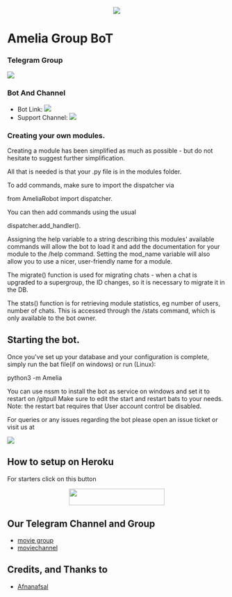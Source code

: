 <p align="center">
  <img src="https://telegra.ph/file/03f1d8e20bca3ffb680e6.jpg">
</p>

# Amelia Group BoT

### Telegram Group
<p align="left">
<a href="https://t.me/allmoviesreqgroup" alt="Telegram!"> <img src="https://aleen42.github.io/badges/src/telegram.svg" /> </a>

### Bot And Channel 
* Bot Link:  <a href="http://t.me/sarasuGroupbot" alt=" sarasu "> <img src="https://github.com/Afnanafsal/AmeliaRobot" /> </a>
* Support Channel: <a  href="https://t.me/sarasugroupbot" alt="Help Centre Logs"> <img  src="https://telegra.ph/file/03f1d8e20bca3ffb680e6.jpg" /> </a>

### Creating your own modules.

Creating a module has been simplified as much as possible - but do not hesitate to suggest further simplification.

All that is needed is that your .py file is in the modules folder.

To add commands, make sure to import the dispatcher via

from AmeliaRobot import dispatcher.

You can then add commands using the usual

dispatcher.add_handler().

Assigning the help variable to a string describing this modules' available
commands will allow the bot to load it and add the documentation for
your module to the /help command. Setting the mod_name variable will also allow you to use a nicer, user-friendly name for a module.

The migrate() function is used for migrating chats - when a chat is upgraded to a supergroup, the ID changes, so 
it is necessary to migrate it in the DB.

The stats() function is for retrieving module statistics, eg number of users, number of chats. This is accessed 
through the /stats command, which is only available to the bot owner.

## Starting the bot.

Once you've set up your database and your configuration is complete, simply run the bat file(if on windows) or run (Linux):

python3 -m Amelia

You can use nssm to install the bot as service on windows and set it to restart on /gitpull 
Make sure to edit the start and restart bats to your needs. 
Note: the restart bat requires that User account control be disabled.

For queries or any issues regarding the bot please open an issue ticket or visit us at <p align="left">
<a href="https://t.me/warbotzsupport" alt="Telegram!"> <img src="https://aleen42.github.io/badges/src/telegram.svg" /> </a>

## How to setup on Heroku 
For starters click on this button 

<p align="center"><a href="https://heroku.com/deploy?template=https://github.com/afnanafsal/AmeliaRobot"> <img src="https://img.shields.io/badge/Deploy%20To%20Heroku-black?style=for-the-badge&logo=heroku" width="220" height="38.45"/></a></p>


## Our Telegram Channel and Group

* [movie group](https://telegram.dog/allmoviesreqgroup)
* [moviechannel](https://telegram.dog/allmoviesmainchannel)

## Credits, and Thanks to 
*   [Afnanafsal](https://telegram.dog/afnanafsal)







